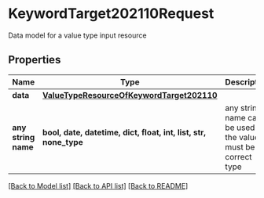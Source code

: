 # KeywordTarget202110Request

Data model for a value type input resource

## Properties
Name | Type | Description | Notes
------------ | ------------- | ------------- | -------------
**data** | [**ValueTypeResourceOfKeywordTarget202110**](ValueTypeResourceOfKeywordTarget202110.md) |  | [optional] 
**any string name** | **bool, date, datetime, dict, float, int, list, str, none_type** | any string name can be used but the value must be the correct type | [optional]

[[Back to Model list]](../README.md#documentation-for-models) [[Back to API list]](../README.md#documentation-for-api-endpoints) [[Back to README]](../README.md)


